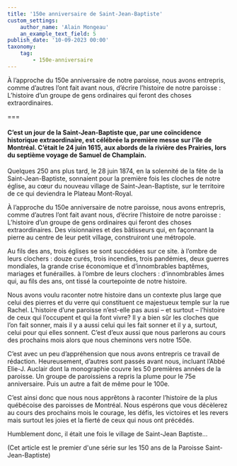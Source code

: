 ```yaml
---
title: '150e anniversaire de Saint-Jean-Baptiste'
custom_settings:
    author_name: 'Alain Mongeau'
    an_example_text_field: 5
publish_date: '10-09-2023 00:00'
taxonomy:
    tag:
        - 150e-anniversaire
---
```


À l’approche du 150e anniversaire de notre paroisse, nous avons entrepris, comme d’autres l’ont fait avant nous, d’écrire l’histoire de notre paroisse : L’histoire d’un groupe de gens ordinaires qui feront des choses extraordinaires.

===

#### C’est un jour de la Saint-Jean-Baptiste que, par une coïncidence historique extraordinaire, est célébrée la première messe sur l’île de Montréal. C’était le 24 juin 1615, aux abords de la rivière des Prairies, lors du septième voyage de Samuel de Champlain.
Quelques 250 ans plus tard, le 28 juin 1874, en la solennité de la fête de la Saint-Jean-Baptiste, sonnaient pour la première fois les cloches de notre église, au cœur du nouveau village de Saint-Jean-Baptiste, sur le territoire de ce qui deviendra le Plateau Mont-Royal.

À l’approche du 150e anniversaire de notre paroisse, nous avons entrepris, comme d’autres l’ont fait avant nous, d’écrire l’histoire de notre paroisse : L’histoire d’un groupe de gens ordinaires qui feront des choses extraordinaires. Des visionnaires et des bâtisseurs qui, en façonnant la pierre au centre de leur petit village, construiront une métropole.

Au fils des ans, trois églises se sont succédées sur ce site. à l’ombre de leurs clochers : douze curés, trois incendies, trois pandémies, deux guerres mondiales, la grande crise économique et d’innombrables baptêmes, mariages et funérailles. à l’ombre de leurs clochers : d’innombrables âmes qui, au fils des ans, ont tissé la courtepointe de notre histoire.

Nous avons voulu raconter notre histoire dans un contexte plus large que celui des pierres et du verre qui constituent ce majestueux temple sur la rue Rachel. L’histoire d’une paroisse n’est-elle pas aussi – et surtout – l’histoire de ceux qui l’occupent et qui la font vivre? Il y a bien sûr les cloches que l’on fait sonner, mais il y a aussi celui qui les fait sonner et il y a, surtout, celui pour qui elles sonnent. C’est d’eux aussi que nous parlerons au cours des prochains mois alors que nous cheminons vers notre 150e.

C’est avec un peu d’appréhension que nous avons entrepris ce travail de rédaction. Heureusement, d’autres sont passés avant nous, incluant l’Abbé Elie-J. Auclair dont la monographie couvre les 50 premières années de la paroisse. Un groupe de paroissiens a repris la plume pour le 75e anniversaire. Puis un autre a fait de même pour le 100e.

C’est ainsi donc que nous nous apprêtons à raconter l’histoire de la plus québécoise des paroisses de Montréal. Nous espérons que vous décèlerez au cours des prochains mois le courage, les défis, les victoires et les revers mais surtout les joies et la fierté de ceux qui nous ont précédés.

Humblement donc, il était une fois le village de Saint-Jean Baptiste…

(Cet article est le premier d'une série sur les 150 ans de la Paroisse Saint-Jean-Baptiste)

